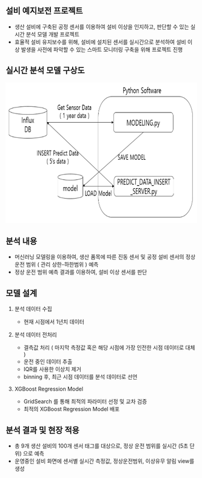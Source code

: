 ## 설비 예지보전 프로젝트
* 생산 설비에 구축된 공정 센서를 이용하여 설비 이상을 인지하고, 판단할 수 있는 실시간 분석 모델 개발 프로젝트
* 효율적 설비 유지보수를 위해, 설비에 설치된 센서를 실시간으로 분석하여 설비 이상 발생을 사전에 파악할 수 있는 스마트 모니터링 구축을 위해 프로젝트 진행

## 실시간 분석 모델 구상도
<img src=https://github.com/jsr0904/MyProject-2020/blob/main/%EC%84%A4%EB%B9%84%20%EC%98%88%EC%A7%80%EB%B3%B4%EC%A0%84%20%EB%AA%A8%EB%8D%B8%20%EA%B0%9C%EB%B0%9C%20%ED%94%84%EB%A1%9C%EC%A0%9D%ED%8A%B8/%EC%8B%9C%EC%8A%A4%ED%85%9C%20%EA%B5%AC%EC%83%81%EB%8F%84.png width="700" height="370">

## 분석 내용
* 머신러닝 모델링을 이용하여, 생산 품목에 따른 진동 센서 및 공정 설비 센서의 정상 운전 범위 ( 관리 상한-하한범위 ) 예측
* 정상 운전 범위 예측 결과를 이용하여, 설비 이상 센서를 판단

## 모델 설계
1. 분석 데이터 수집
    * 현재 시점에서 1년치 데이터
    
2. 분석 데이터 전처리
    * 결측값 처리 ( 마지막 측정값 혹은 해당 시점에 가장 인전한 시점 데이터로 대체 )
    * 운전 중인 데이터 추출
    * IQR를 사용한 이상치 제거
    * binning 후, 최근 시점 데이터를 분석 데이터로 선언
    
3. XGBoost Regression Model
    * GridSearch 를 통해 최적의 파라미터 선정 및 교차 검증
    * 최적의 XGBoost Regression Model 배포

## 분석 결과 및 현장 적용
* 총 9개 생산 설비의 100개 센서 태그를 대상으로, 정상 운전 범위를 실시간 (5초 단위) 으로 예측
* 운영중인 설비 화면에 센서별 실시간 측정값, 정상운전범위, 이상유무 알림 view를 생성
